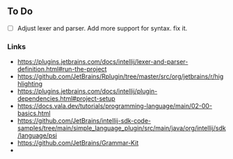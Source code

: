## To Do

- [ ] Adjust lexer and parser. Add more support for syntax. fix it.

### Links
- https://plugins.jetbrains.com/docs/intellij/lexer-and-parser-definition.html#run-the-project
- https://github.com/JetBrains/Rplugin/tree/master/src/org/jetbrains/r/highlighting
- https://plugins.jetbrains.com/docs/intellij/plugin-dependencies.html#project-setup
- https://docs.vala.dev/tutorials/programming-language/main/02-00-basics.html
- https://github.com/JetBrains/intellij-sdk-code-samples/tree/main/simple_language_plugin/src/main/java/org/intellij/sdk/language/psi
- https://github.com/JetBrains/Grammar-Kit
- 